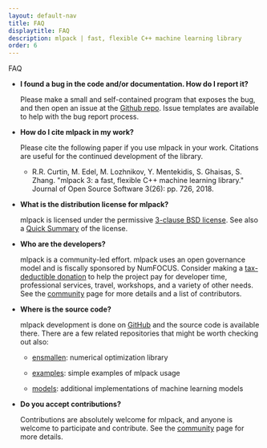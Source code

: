 ```yaml
---
layout: default-nav
title: FAQ
displaytitle: FAQ
description: mlpack | fast, flexible C++ machine learning library
order: 6
---
```


<div class="page-title-header">FAQ</div>

 * **I found a bug in the code and/or documentation. How do I report it?**

    Please make a small and self-contained program that exposes the bug, and
then open an issue at the [Github
repo](https://github.com/mlpack/mlpack/issues).  Issue templates are available
to help with the bug report process.

 * **How do I cite mlpack in my work?**

    Please cite the following paper if you use mlpack in your work.  Citations
    are useful for the continued development of the library.

    * R.R. Curtin, M. Edel, M. Lozhnikov, Y. Mentekidis, S. Ghaisas, S. Zhang.
      "mlpack 3: a fast, flexible C++ machine learning library." Journal of Open
      Source Software 3(26): pp. 726, 2018.
    <p/>

 * **What is the distribution license for mlpack?**

    mlpack is licensed under the permissive [3-clause BSD
    license](http://opensource.org/licenses/BSD-3-Clause).  See also a [Quick
    Summary](https://tldrlegal.com/license/bsd-3-clause-license-(revised)) of
    the license.

 * **Who are the developers?**

    mlpack is a community-led effort. mlpack uses an open governance model and
    is fiscally sponsored by NumFOCUS.  Consider making a [tax-deductible
    donation](https://numfocus.org/donate-to-mlpack) to help the project pay for
    developer time, professional services, travel, workshops, and a variety of
    other needs. See the [community](community.html#developers) page for more
    details and a list of contributors.

 * **Where is the source code?**

    mlpack development is done on [GitHub](https://github.com/mlpack/mlpack) and
    the source code is available there.  There are a few related repositories
    that might be worth checking out also:

    - [ensmallen](https://github.com/mlpack/ensmallen/): numerical optimization
      library

    - [examples](https://github.com/mlpack/examples/): simple examples of mlpack
      usage

    - [models](https://github.com/mlpack/models/): additional implementations of
      machine learning models

 * **Do you accept contributions?**

    Contributions are absolutely welcome for mlpack, and anyone is welcome to
    participate and contribute.  See the [community](community.html) page for
    more details.
